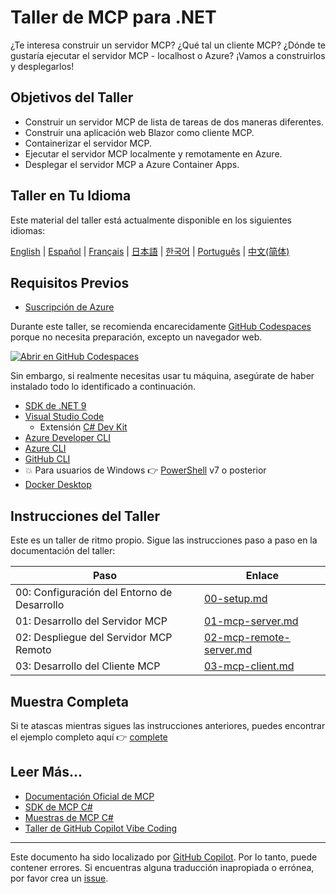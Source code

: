 # Taller de MCP para .NET

¿Te interesa construir un servidor MCP? ¿Qué tal un cliente MCP? ¿Dónde te gustaría ejecutar el servidor MCP - localhost o Azure? ¡Vamos a construirlos y desplegarlos!

## Objetivos del Taller

- Construir un servidor MCP de lista de tareas de dos maneras diferentes.
- Construir una aplicación web Blazor como cliente MCP.
- Containerizar el servidor MCP.
- Ejecutar el servidor MCP localmente y remotamente en Azure.
- Desplegar el servidor MCP a Azure Container Apps.

## Taller en Tu Idioma

Este material del taller está actualmente disponible en los siguientes idiomas:

[English](../../README.md) | [Español](./README.md) | [Français](../fr-fr/) | [日本語](../ja-jp/) | [한국어](../ko-kr/) | [Português](../pt-br/) | [中文(简体)](../zh-cn/)

## Requisitos Previos

- [Suscripción de Azure](https://azure.microsoft.com/free)

Durante este taller, se recomienda encarecidamente [GitHub Codespaces](https://docs.github.com/codespaces/about-codespaces/what-are-codespaces) porque no necesita preparación, excepto un navegador web.

[![Abrir en GitHub Codespaces](https://github.com/codespaces/badge.svg)](https://codespaces.new/Azure-Samples/mcp-workshop-dotnet)

Sin embargo, si realmente necesitas usar tu máquina, asegúrate de haber instalado todo lo identificado a continuación.

- [SDK de .NET 9](https://dotnet.microsoft.com/download/dotnet/9.0)
- [Visual Studio Code](https://code.visualstudio.com)
  - Extensión [C# Dev Kit](https://marketplace.visualstudio.com/items?itemName=ms-dotnettools.csdevkit)
- [Azure Developer CLI](https://learn.microsoft.com/azure/developer/azure-developer-cli/overview)
- [Azure CLI](https://learn.microsoft.com/cli/azure/what-is-azure-cli)
- [GitHub CLI](https://docs.github.com/github-cli/github-cli/about-github-cli)
- 💥 Para usuarios de Windows 👉 [PowerShell](https://learn.microsoft.com/powershell/scripting/overview) v7 o posterior
- [Docker Desktop](https://docs.docker.com/desktop/)

## Instrucciones del Taller

Este es un taller de ritmo propio. Sigue las instrucciones paso a paso en la documentación del taller:

| Paso                              | Enlace                                                      |
|-----------------------------------|-----------------------------------------------------------|
| 00: Configuración del Entorno de Desarrollo | [00-setup.md](./docs/00-setup.md)                         |
| 01: Desarrollo del Servidor MCP        | [01-mcp-server.md](./docs/01-mcp-server.md)               |
| 02: Despliegue del Servidor MCP Remoto  | [02-mcp-remote-server.md](./docs/02-mcp-remote-server.md) |
| 03: Desarrollo del Cliente MCP        | [03-mcp-client.md](./docs/03-mcp-client.md)               |

## Muestra Completa

Si te atascas mientras sigues las instrucciones anteriores, puedes encontrar el ejemplo completo aquí 👉 [complete](./complete/)

## Leer Más...

- [Documentación Oficial de MCP](https://modelcontextprotocol.io/)
- [SDK de MCP C#](https://github.com/modelcontextprotocol/csharp-sdk)
- [Muestras de MCP C#](https://github.com/microsoft/mcp-dotnet-samples)
- [Taller de GitHub Copilot Vibe Coding](https://github.com/microsoft/github-copilot-vibe-coding-workshop)

---

Este documento ha sido localizado por [GitHub Copilot](https://docs.github.com/copilot/about-github-copilot/what-is-github-copilot). Por lo tanto, puede contener errores. Si encuentras alguna traducción inapropiada o errónea, por favor crea un [issue](../../../../issues).